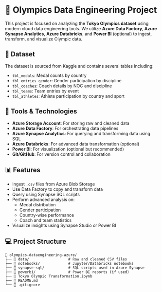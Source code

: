 # 🏅 Olympics Data Engineering Project

This project is focused on analyzing the **Tokyo Olympics dataset** using modern cloud data engineering tools. We utilize **Azure Data Factory**, **Azure Synapse Analytics**, **Azure Databricks**, and **Power BI** (optional) to ingest, transform, and visualize Olympic data.

## 📁 Dataset

The dataset is sourced from Kaggle and contains several tables including:
- `tbl_medals`: Medal counts by country
- `tbl_entries_gender`: Gender participation by discipline
- `tbl_coaches`: Coach details by NOC and discipline
- `tbl_teams`: Team entries by event
- `tbl_athletes`: Athlete participation by country and sport

## 🔧 Tools & Technologies

- **Azure Storage Account**: For storing raw and cleaned data
- **Azure Data Factory**: For orchestrating data pipelines
- **Azure Synapse Analytics**: For querying and transforming data using SQL
- **Azure Databricks**: For advanced data transformation (optional)
- **Power BI**: For visualization (optional but recommended)
- **Git/GitHub**: For version control and collaboration

## 📊 Features

- Ingest `.csv` files from Azure Blob Storage
- Use Data Factory to copy and transform data
- Query using Synapse SQL scripts
- Perform advanced analysis on:
  - Medal distribution
  - Gender participation
  - Country-wise performance
  - Coach and team statistics
- Visualize insights using Synapse Studio or Power BI

## 💻 Project Structure

```text
📂 olympics-dataengineering-azure/
├── 📁 data/                  # Raw and cleaned CSV files
├── 📁 notebooks/             # Jupyter/Databricks notebooks
├── 📁 synapse-sql/           # SQL scripts used in Azure Synapse
├── 📁 powerbi/               # Power BI reports (if used)
├── 📄 Tokyo Olympic Transformation.ipynb
├── 📄 README.md
└── 📄 .gitignore

